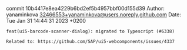 commit 10b4417e8ea4229b6bd2ef5b4957bbf00d155d39
Author: yanaminkova <32466553+yanaminkova@users.noreply.github.com>
Date:   Tue Jan 31 14:44:31 2023 +0200

    feat(ui5-barcode-scanner-dialog): migrated to Typescript (#6338)
    
    Related to: https://github.com/SAP/ui5-webcomponents/issues/4337
